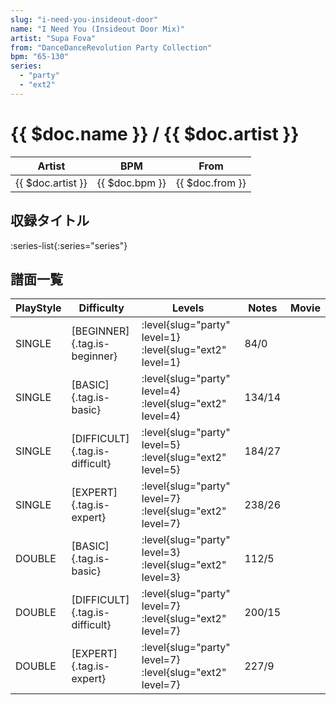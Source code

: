 ```yaml
---
slug: "i-need-you-insideout-door"
name: "I Need You (Insideout Door Mix)"
artist: "Supa Fova"
from: "DanceDanceRevolution Party Collection"
bpm: "65-130"
series:
  - "party"
  - "ext2"
---
```


# {{ $doc.name }} / {{ $doc.artist }}

|Artist|BPM|From|
|------|---|----|
|{{ $doc.artist }}|{{ $doc.bpm }}|{{ $doc.from }}|

## 収録タイトル

:series-list{:series="series"}

## 譜面一覧

|PlayStyle|Difficulty|Levels|Notes|Movie|
|---------|----------|------|-----|-----|
|SINGLE|[BEGINNER]{.tag.is-beginner}|<div class="field is-grouped is-grouped-multiline">:level{slug="party" level=1} :level{slug="ext2" level=1}</div>|84/0||
|SINGLE|[BASIC]{.tag.is-basic}|<div class="field is-grouped is-grouped-multiline">:level{slug="party" level=4} :level{slug="ext2" level=4}</div>|134/14||
|SINGLE|[DIFFICULT]{.tag.is-difficult}|<div class="field is-grouped is-grouped-multiline">:level{slug="party" level=5} :level{slug="ext2" level=5}</div>|184/27||
|SINGLE|[EXPERT]{.tag.is-expert}|<div class="field is-grouped is-grouped-multiline">:level{slug="party" level=7} :level{slug="ext2" level=7}</div>|238/26||
|DOUBLE|[BASIC]{.tag.is-basic}|<div class="field is-grouped is-grouped-multiline">:level{slug="party" level=3} :level{slug="ext2" level=3}</div>|112/5||
|DOUBLE|[DIFFICULT]{.tag.is-difficult}|<div class="field is-grouped is-grouped-multiline">:level{slug="party" level=7} :level{slug="ext2" level=7}</div>|200/15||
|DOUBLE|[EXPERT]{.tag.is-expert}|<div class="field is-grouped is-grouped-multiline">:level{slug="party" level=7} :level{slug="ext2" level=7}</div>|227/9||
